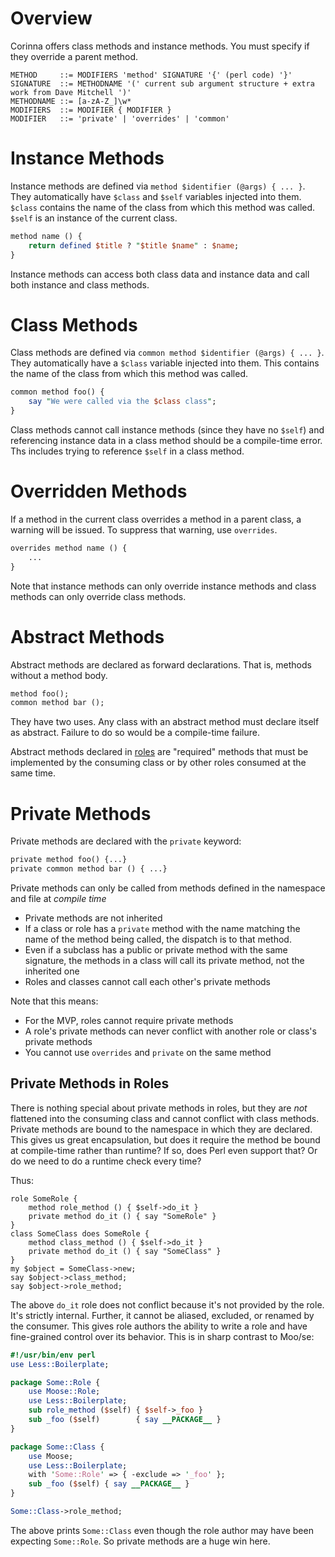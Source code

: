 # Overview

Corinna offers class methods and instance methods. You must specify if they
override a parent method.

```
METHOD     ::= MODIFIERS 'method' SIGNATURE '{' (perl code) '}'
SIGNATURE  ::= METHODNAME '(' current sub argument structure + extra work from Dave Mitchell ')'
METHODNAME ::= [a-zA-Z_]\w*
MODIFIERS  ::= MODIFIER { MODIFIER }
MODIFIER   ::= 'private' | 'overrides' | 'common' 
```

# Instance Methods

Instance methods are defined via `method $identifier (@args) { ... }`.  They
automatically have `$class` and `$self` variables injected into them. `$class`
contains the name of the class from which this method was called. `$self` is
an instance of the current class.

```perl
method name () {
    return defined $title ? "$title $name" : $name;
}
```

Instance methods can access both class data and instance data and call both
instance and class methods.

# Class Methods

Class methods are defined via `common method $identifier (@args) { ... }`.
They automatically have a `$class` variable injected into them. This contains
the name of the class from which this method was called.

```perl
common method foo() {
    say "We were called via the $class class";
}
```

Class methods cannot call instance methods (since they have no `$self`) and
referencing instance data in a class method should be a compile-time error.
Ths includes trying to reference `$self` in a class method.

# Overridden Methods

If a method in the current class overrides a method in a parent class, a warning
will be issued. To suppress that warning, use `overrides`.

```perl
overrides method name () {
    ...
}
```

Note that instance methods can only override instance methods and class
methods can only override class methods.

# Abstract Methods

Abstract methods are declared as forward declarations. That is, methods
without a method body.

```perl
method foo();
common method bar ();
```

They have two uses. Any class with an abstract method must declare itself as
abstract. Failure to do so would be a compile-time failure.

Abstract methods declared in [roles](roles.md) are "required" methods that
must be implemented by the consuming class or by other roles consumed at the
same time.

# Private Methods

Private methods are declared with the `private` keyword:

```perl
private method foo() {...}
private common method bar () { ...}
```

Private methods can only be called from methods defined in the namespace and file at _compile time_

* Private methods are not inherited
* If a class or role has a `private` method with the name matching the name of
  the method being called, the dispatch is to that method.
* Even if a subclass has a public or private method with the same signature,
  the methods in a class will call its private method, not the inherited one
* Roles and classes cannot call each other's private methods

Note that this means:

* For the MVP, roles cannot require private methods
* A role's private methods can never conflict with another role or class's private methods
* You cannot use `overrides` and `private` on the same method

## Private Methods in Roles

There is nothing special about private methods in roles, but they are _not_
flattened into the consuming class and cannot conflict with class methods.
Private methods are bound to the namespace in which they are declared. This
gives us great encapsulation, but does it require the method be bound at
compile-time rather than runtime? If so, does Perl even support that? Or do we
need to do a runtime check every time?

Thus:

```
role SomeRole {
    method role_method () { $self->do_it }
    private method do_it () { say "SomeRole" }
}
class SomeClass does SomeRole {
    method class_method () { $self->do_it }
    private method do_it () { say "SomeClass" }
}
my $object = SomeClass->new;
say $object->class_method;
say $object->role_method;
```

The above `do_it` role does not conflict because it's not provided by the role.
It's strictly internal. Further, it cannot be aliased, excluded, or renamed by
the consumer. This gives role authors the ability to write a role and have
fine-grained control over its behavior. This is in sharp contrast to Moo/se:

```perl
#!/usr/bin/env perl
use Less::Boilerplate;

package Some::Role {
    use Moose::Role;
    use Less::Boilerplate;
    sub role_method ($self) { $self->_foo }
    sub _foo ($self)        { say __PACKAGE__ }
}

package Some::Class {
    use Moose;
    use Less::Boilerplate;
    with 'Some::Role' => { -exclude => '_foo' };
    sub _foo ($self) { say __PACKAGE__ }
}

Some::Class->role_method;
```

The above prints `Some::Class` even though the role author may have been
expecting `Some::Role`. So private methods are a huge win here.
